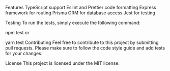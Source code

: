 Features
TypeScript support
Eslint and Prettier code formatting
Express framework for routing
Prisma ORM for database access
Jest for testing

Testing
To run the tests, simply execute the following command:

npm test
or

yarn test
Contributing
Feel free to contribute to this project by submitting pull requests. Please make sure to follow the code style guide and add tests for your changes.

License
This project is licensed under the MIT license.
